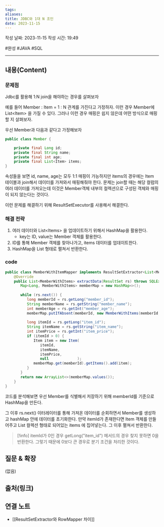 ```yaml
---
tags: 
aliases: 
title: JDBC와 1대 N 조인
date: 2023-11-15
---
```

작성 날짜: 2023-11-15
작성 시간: 19:49

#완성 #JAVA #SQL 

----
## 내용(Content)

### 문제점

Jdbc를 활용해 1:N join을 해야하는 경우를 살펴보자

예를 들어  Member : Item = 1 : N 관계를 가진다고 가정하자. 이런 경우 Member에 List\<Item> 을 가질 수 있다.  그러나 이런 경우 매핑은 쉽지 않은데 어떤 방식으로 매핑할 지 살펴보자.

우선 Member과 다음과 같다고 가정해보자

```java
public class Member {

	private final Long id;
	private final String name;
	private final int age;
	private final List<Item> items;
}
```

속성들을 보면 id, name, age는 모두 1:1 매핑이 가능하지만 items의 경우에는 Item 테이블과 join해서 데이터를 가져와서 매핑해줘야 한다. 문제는 join할 때는 해당 컬럼의 여러 데이터를 가져오는데 이것은 Member객체 내부의 컬렉션으로 구성된 객체와 매핑이 되지 않는다는 것이다.

이런 문제를 해결하기 위해 ResultSetExecutor를 사용해서 해결한다.

### 해결 전략

1. 여러 데이터와 List\<Items> 을 업데이트하기 위해서 HashMap을 활용한다. 
	- key는 ID, value는 Member 객체를 활용한다. 
2. ID를 통해 Member 객체를 찾아나가고, items 데이터를 업데이트한다.
3. HashMap을 List 형태로 펼쳐서 반환한다.


### code
```java
public class MemberWithItemMapper implements ResultSetExtractor<List<MemberWithItems>> {  
    @Override  
    public List<MemberWithItems> extractData(ResultSet rs) throws SQLException, DataAccessException {  
       Map<Long, MemberWithItems> memberMap = new HashMap<>();  
  
       while (rs.next()) {  
          long memberId = rs.getLong("member_id");  
          String memberName = rs.getString("member_name");  
          int memberAge = rs.getInt("member_age");  
          memberMap.putIfAbsent(memberId, new MemberWithItems(memberId, memberName, memberAge, new ArrayList<>()));  
  
          long itemId = rs.getLong("item_id");  
          String itemName = rs.getString("item_name");  
          int itemPrice = rs.getInt("item_price");  
          if (itemId > 0) {  
             Item item = new Item(  
                itemId,  
                itemName,  
                itemPrice,  
                null             );  
             memberMap.get(memberId).getItems().add(item);  
          }  
       }  
       return new ArrayList<>(memberMap.values());  
    }  
}
```


코드를 분석해보면 우선 Member를 식별해서 저장하기 위해 memberId를 기준으로 HashMap을 만든다.

그 이후 rs.next() 이터레이터를 통해 가져온 데이터를 순회하면서 Member를 생성하고 hashMap 안에 데이터를 초기화한다. 만약 itemId가 존재한다면 Item 객체를 만들어주고 List 컬렉션 형태로 되어있는 items 에 집어넣는다. 그 이후 펼쳐서 반환한다.

>[!info] itemId가 0인 경우
>getLong("item_id") 메서드의 경우 찾지 못하면 0을 반환한다. 그렇기 때문에 0보다 큰 경우로 분기 조건을 처리한 것이다.



## 질문 & 확장

(없음)

## 출처(링크)


## 연결 노트

- [[ResultSetExtractor와 RowMapper 차이]]










